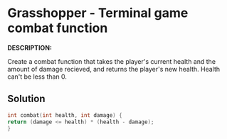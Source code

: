 # Grasshopper - Terminal game combat function
**DESCRIPTION:**

Create a combat function that takes the player's current health and the amount of damage recieved, and returns the player's new health. Health can't be less than 0.


## Solution
```C++
int combat(int health, int damage) {
return (damage <= health) * (health - damage);
}
```